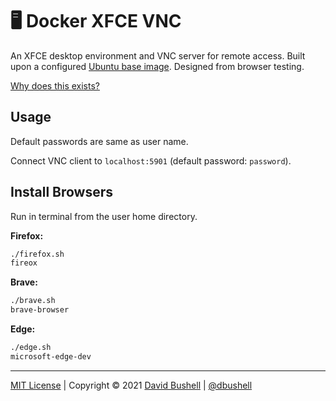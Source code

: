 # 🖥️ Docker XFCE VNC

An XFCE desktop environment and VNC server for remote access. Built upon a configured [Ubuntu base image](https://github.com/dbushell/docker-ubuntu). Designed from browser testing.

[Why does this exists?](https://dbushell.com/2021/03/01/docker-xfce-vnc-remote-desktop-browser-testing/)

## Usage

Default passwords are same as user name.

Connect VNC client to `localhost:5901` (default password: `password`).

## Install Browsers

Run in terminal from the user home directory.

**Firefox:**

```sh
./firefox.sh
fireox
```

**Brave:**

```sh
./brave.sh
brave-browser
```

**Edge:**

```sh
./edge.sh
microsoft-edge-dev
```

* * *

[MIT License](/LICENSE) | Copyright © 2021 [David Bushell](https://dbushell.com) | [@dbushell](https://twitter.com/dbushell)
